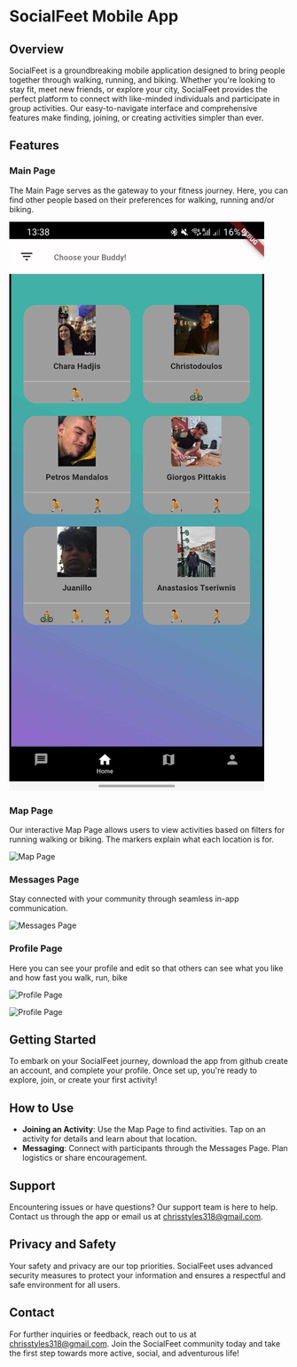 # SocialFeet Mobile App

## Overview

SocialFeet is a groundbreaking mobile application designed to bring people together through walking, running, and biking. Whether you're looking to stay fit, meet new friends, or explore your city, SocialFeet provides the perfect platform to connect with like-minded individuals and participate in group activities. Our easy-to-navigate interface and comprehensive features make finding, joining, or creating activities simpler than ever.

## Features
### Main Page

The Main Page serves as the gateway to your fitness journey. Here, you can find other people based on their preferences for walking, running and/or biking.

![Main Page](/assets/main_page.jpg)

### Map Page

Our interactive Map Page allows users to view activities based on filters for running walking or biking. The markers explain what each location is for.

![Map Page](/assets/map_page.png)

### Messages Page

Stay connected with your community through seamless in-app communication.

![Messages Page](/assets/messages_page.png)

### Profile Page

Here you can see your profile and edit so that others can see what you like and how fast you walk, run, bike

![Profile Page](/assets/profile_page.png)

![Profile Page](/assets/edit_my_profile.png)

## Getting Started

To embark on your SocialFeet journey, download the app from github create an account, and complete your profile. Once set up, you're ready to explore, join, or create your first activity!

## How to Use

- **Joining an Activity**: Use the Map Page to find activities. Tap on an activity for details and learn about that location.
- **Messaging**: Connect with participants through the Messages Page. Plan logistics or share encouragement.

## Support

Encountering issues or have questions? Our support team is here to help. Contact us through the app or email us at chrisstyles318@gmail.com.

## Privacy and Safety

Your safety and privacy are our top priorities. SocialFeet uses advanced security measures to protect your information and ensures a respectful and safe environment for all users.

## Contact

For further inquiries or feedback, reach out to us at chrisstyles318@gmail.com. Join the SocialFeet community today and take the first step towards more active, social, and adventurous life!
